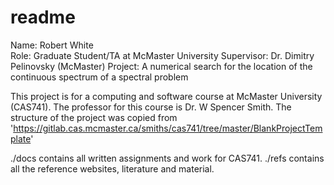 # readme 
Name: Robert White  
Role: Graduate Student/TA at McMaster University
Supervisor: Dr. Dimitry Pelinovsky (McMaster)
Project: A numerical search for the location of the continuous spectrum of a spectral problem

This project is for a computing and software course at McMaster University (CAS741). The professor for this course is Dr. W Spencer Smith. 
The structure of the project was copied from 'https://gitlab.cas.mcmaster.ca/smiths/cas741/tree/master/BlankProjectTemplate' 

./docs contains all written assignments and work for CAS741.
./refs contains all the reference websites, literature and material. 

